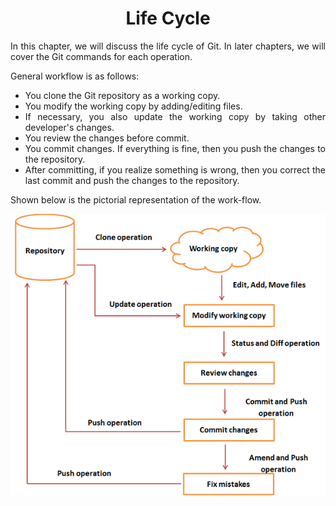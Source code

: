 <div align="justify">

# <div align="center">Life Cycle</div>

In this chapter, we will discuss the life cycle of Git. In later chapters, we will cover the Git commands for each operation.

General workflow is as follows:

- You clone the Git repository as a working copy.
- You modify the working copy by adding/editing files.
- If necessary, you also update the working copy by taking other developer's changes.
- You review the changes before commit.
- You commit changes. If everything is fine, then you push the changes to the repository.
- After committing, if you realize something is wrong, then you correct the last commit and push the changes to the repository.

Shown below is the pictorial representation of the work-flow.

<div align="center">
<img src="https://github.com/NhanPhamThanh-IT/Git-Tutorial/blob/main/GitTutorial/LifeCycle/Image/LifeCycle.png">
</div>

</div>
